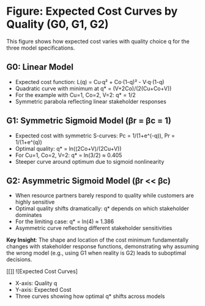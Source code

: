 # Figure: Expected Cost Curves by Quality (G0, G1, G2)

This figure shows how expected cost varies with quality choice q for the three model specifications.

## G0: Linear Model
- Expected cost function: L(q) = Cu·q² + Co·(1-q)² - V·q·(1-q)
- Quadratic curve with minimum at q* = (V+2Co)/(2(Cu+Co+V))
- For the example with Cu=1, Co=2, V=2: q* = 1/2
- Symmetric parabola reflecting linear stakeholder responses

## G1: Symmetric Sigmoid Model (βr = βc = 1)
- Expected cost with symmetric S-curves: Pc = 1/(1+e^(-q)), Pr = 1/(1+e^(q))
- Optimal quality: q* = ln((2Co+V)/(2Cu+V))
- For Cu=1, Co=2, V=2: q* = ln(3/2) ≈ 0.405
- Steeper curve around optimum due to sigmoid nonlinearity

## G2: Asymmetric Sigmoid Model (βr << βc)
- When resource partners barely respond to quality while customers are highly sensitive
- Optimal quality shifts dramatically: q* depends on which stakeholder dominates
- For the limiting case: q* = ln(4) ≈ 1.386
- Asymmetric curve reflecting different stakeholder sensitivities

**Key Insight**: The shape and location of the cost minimum fundamentally changes with stakeholder response functions, demonstrating why assuming the wrong model (e.g., using G1 when reality is G2) leads to suboptimal decisions.

[[]]
![Expected Cost Curves]
- X-axis: Quality q
- Y-axis: Expected Cost
- Three curves showing how optimal q* shifts across models
